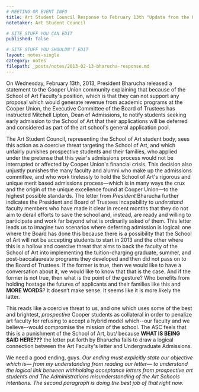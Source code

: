 ```yaml
---
# MEETING OR EVENT INFO
title: Art Student Council Response to February 13th "Update from the President"
notetaker: Art Student Council

# SITE STUFF YOU CAN EDIT
published: false

# SITE STUFF YOU SHOULDN'T EDIT
layout: notes-single
category: notes
filepath: _posts/notes/2013-02-13-bharucha-response.md
---
```


On Wednesday, February 13th, 2013, President Bharucha released a statement to the Cooper Union community explaining that because of the School of Art Faculty's position, which is that they can not support any proposal which would generate revenue from academic programs at the Cooper Union, the Executive Committee of the Board of Trustees has instructed Mitchell Lipton, Dean of Admissions, to notify students seeking early admission to the School of Art that their applications will be deferred and considered as part of the art school's general application pool.

The Art Student Council, representing the School of Art student body, sees this action as a coercive threat targeting the School of Art, and which unfairly punishes prospective students and their families, who applied under the pretense that this year's admissions process would not be interrupted or affected by Cooper Union's financial crisis. This decision also unjustly punishes the many faculty and alumni who make up the admissions committee, and who work tirelessly to hold the School of Art's rigorous and unique merit based admissions process—which is in many ways the crux and the origin of the unique excellence found at Cooper Union—to the highest possible standards. The letter from *President* Bharucha further indicates the President and Board of Trustees incapability to *understand* faculty members who have made it clear in recent months that they do not aim to derail efforts to save the school and, instead, are ready and willing to participate and work far beyond what is ordinarily asked of them.
	This letter leads us to imagine two scenarios where deferring admission is logical: one where the Board has done this because there is a possibility that the School of Art will not be accepting students to start in 2013 and the other where this is a hollow and coercive threat that aims to back the faculty of the School of Art into implementing the tuition-charging graduate, summer, and post-baccalaureate programs they developed and then did not pass on to the Board of Trustees. If the former is true, then we would like to have a conversation about it, we would like to know that that is the case. And if the former is not true, then what is the point of the gesture? Who benefits from holding hostage the futures of applicants and their families like this and ______MORE WORDS______? It doesn’t make sense. It seems like it is more likely the latter.

This reads like a coercive threat to us, and one which uses some of the best and brightest, *prospective* Cooper students as collateral in order to penalize art faculty for refusing to accept a hybrid model which--our faculty and we believe--would  compromise the mission of the school. The ASC feels that this is a punishment of the School of Art, but/ because **WHAT IS BEING SAID HERE???** the letter put forth by Bharucha fails to draw a logical connection between the Art Faculty's letter and Undergraduate Admissions. 

We need a good ending, guys. *Our ending must explicitly state our objective which is— from my understanding from reading our letter— to understand the logical link between withholding acceptance letters from prospective art students and The Administrations misunderstanding of the Art Schools intentions. The second paragraph is doing the best job of that right now.* 